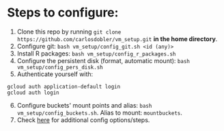 # Steps to configure:

1. Clone this repo by running `git clone https://github.com/carlosdobler/vm_setup.git` **in the home directory**.
2. Configure git: `bash vm_setup/config_git.sh <id (any)>`
3. Install R packages: `bash vm_setup/config_r_packages.sh`
4. Configure the persistent disk (format, automatic mount): `bash vm_setup/config_pers_disk.sh`
5. Authenticate yourself with:
  ```
  gcloud auth application-default login
  gcloud auth login
  ```
6. Configure buckets' mount points and alias: `bash vm_setup/config_buckets.sh`. Alias to mount: `mountbuckets`.
7. Check [here](https://github.com/WoodwellRisk/VM_image/blob/main/users_config.md) for additional config options/steps.
